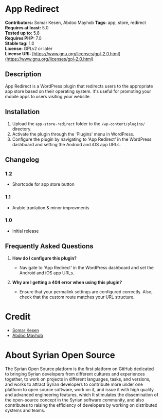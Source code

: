 # App Redirect

**Contributors:** Somar Kesen, Abdoo Mayhob
**Tags:** app, store, redirect  
**Requires at least:** 5.0  
**Tested up to:** 5.8  
**Requires PHP:** 7.0  
**Stable tag:** 1.0  
**License:** GPLv2 or later  
**License URI:** [https://www.gnu.org/licenses/gpl-2.0.html](https://www.gnu.org/licenses/gpl-2.0.html)

## Description

App Redirect is a WordPress plugin that redirects users to the appropriate app store based on their operating system. It's useful for promoting your mobile apps to users visiting your website.

## Installation

1. Upload the `app-store-redirect` folder to the `/wp-content/plugins/` directory.
2. Activate the plugin through the 'Plugins' menu in WordPress.
3. Configure the plugin by navigating to 'App Redirect' in the WordPress dashboard and setting the Android and iOS app URLs.

## Changelog

### 1.2

- Shortcode for app store button

### 1.1

- Arabic tranlation & minor improvments

### 1.0

- Initial release

## Frequently Asked Questions

1. **How do I configure this plugin?**

   - Navigate to 'App Redirect' in the WordPress dashboard and set the Android and iOS app URLs.

2. **Why am I getting a 404 error when using this plugin?**
   - Ensure that your permalink settings are configured correctly. Also, check that the custom route matches your URL structure.

# Credit

- [Somar Kesen](https://github.com/somarkn99)
- [Abdoo Mayhob](https://abdoo.me)

# About Syrian Open Source

The Syrian Open Source platform is the first platform on GitHub dedicated to bringing Syrian developers from different cultures and experiences together, to work on projects in different languages, tasks, and versions, and works to attract Syrian developers to contribute more under one platform to open source software, work on it, and issue it with high quality and advanced engineering features, which It stimulates the dissemination of the open-source concept in the Syrian software community, and also contributes to raising the efficiency of developers by working on distributed systems and teams.
